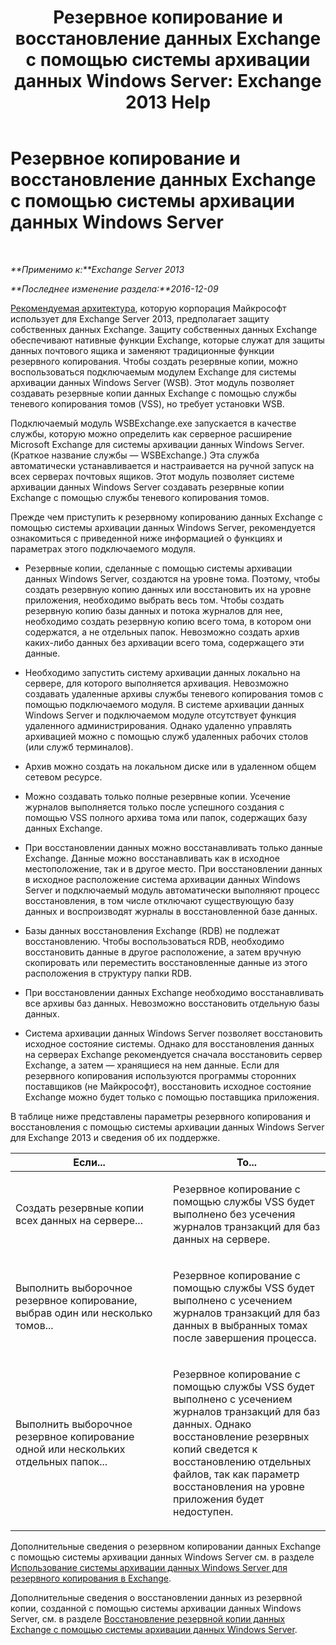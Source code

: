 ﻿---
title: 'Резервное копирование и восстановление данных Exchange с помощью системы архивации данных Windows Server: Exchange 2013 Help'
TOCTitle: Резервное копирование и восстановление данных Exchange с помощью системы архивации данных Windows Server
ms:assetid: 0fac891a-5713-42b6-afd5-c91b2b88f966
ms:mtpsurl: https://technet.microsoft.com/ru-ru/library/Dd876851(v=EXCHG.150)
ms:contentKeyID: 50487490
ms.date: 04/30/2018
mtps_version: v=EXCHG.150
ms.translationtype: HT
---

# Резервное копирование и восстановление данных Exchange с помощью системы архивации данных Windows Server

 

_**Применимо к:**Exchange Server 2013_

_**Последнее изменение раздела:**2016-12-09_

[Рекомендуемая архитектура](https://blogs.technet.com/b/exchange/archive/2014/04/21/the-preferred-architecture.aspx), которую корпорация Майкрософт использует для Exchange Server 2013, предполагает защиту собственных данных Exchange. Защиту собственных данных Exchange обеспечивают нативные функции Exchange, которые служат для защиты данных почтового ящика и заменяют традиционные функции резервного копирования. Чтобы создать резервные копии, можно воспользоваться подключаемым модулем Exchange для системы архивации данных Windows Server (WSB). Этот модуль позволяет создавать резервные копии данных Exchange с помощью службы теневого копирования томов (VSS), но требует установки WSB.

Подключаемый модуль WSBExchange.exe запускается в качестве службы, которую можно определить как серверное расширение Microsoft Exchange для системы архивации данных Windows Server. (Краткое название службы — WSBExchange.) Эта служба автоматически устанавливается и настраивается на ручной запуск на всех серверах почтовых ящиков. Этот модуль позволяет системе архивации данных Windows Server создавать резервные копии Exchange с помощью службы теневого копирования томов.

Прежде чем приступить к резервному копированию данных Exchange с помощью системы архивации данных Windows Server, рекомендуется ознакомиться с приведенной ниже информацией о функциях и параметрах этого подключаемого модуля.

  - Резервные копии, сделанные с помощью системы архивации данных Windows Server, создаются на уровне тома. Поэтому, чтобы создать резервную копию данных или восстановить их на уровне приложения, необходимо выбрать весь том. Чтобы создать резервную копию базы данных и потока журналов для нее, необходимо создать резервную копию всего тома, в котором они содержатся, а не отдельных папок. Невозможно создать архив каких-либо данных без архивации всего тома, содержащего эти данные.

  - Необходимо запустить систему архивации данных локально на сервере, для которого выполняется архивация. Невозможно создавать удаленные архивы службы теневого копирования томов с помощью подключаемого модуля. В системе архивации данных Windows Server и подключаемом модуле отсутствует функция удаленного администрирования. Однако удаленно управлять архивацией можно с помощью служб удаленных рабочих столов (или служб терминалов).

  - Архив можно создать на локальном диске или в удаленном общем сетевом ресурсе.

  - Можно создавать только полные резервные копии. Усечение журналов выполняется только после успешного создания с помощью VSS полного архива тома или папок, содержащих базу данных Exchange.

  - При восстановлении данных можно восстанавливать только данные Exchange. Данные можно восстанавливать как в исходное местоположение, так и в другое место. При восстановлении данных в исходное расположение система архивации данных Windows Server и подключаемый модуль автоматически выполняют процесс восстановления, в том числе отключают существующую базу данных и воспроизводят журналы в восстановленной базе данных.

  - Базы данных восстановления Exchange (RDB) не подлежат восстановлению. Чтобы воспользоваться RDB, необходимо восстановить данные в другое расположение, а затем вручную скопировать или переместить восстановленные данные из этого расположения в структуру папки RDB.

  - При восстановлении данных Exchange необходимо восстанавливать все архивы баз данных. Невозможно восстановить отдельную базы данных.

  - Система архивации данных Windows Server позволяет восстановить исходное состояние системы. Однако для восстановления данных на серверах Exchange рекомендуется сначала восстановить сервер Exchange, а затем — хранящиеся на нем данные. Если для резервного копирования используются программы сторонних поставщиков (не Майкрософт), восстановить исходное состояние Exchange можно будет только с помощью поставщика приложения.

В таблице ниже представлены параметры резервного копирования и восстановления с помощью системы архивации данных Windows Server для Exchange 2013 и сведения об их поддержке.


<table>
<colgroup>
<col style="width: 50%" />
<col style="width: 50%" />
</colgroup>
<thead>
<tr class="header">
<th>Если...</th>
<th>То...</th>
</tr>
</thead>
<tbody>
<tr class="odd">
<td><p>Создать резервные копии всех данных на сервере...</p></td>
<td><p>Резервное копирование с помощью службы VSS будет выполнено без усечения журналов транзакций для баз данных на сервере.</p></td>
</tr>
<tr class="even">
<td><p>Выполнить выборочное резервное копирование, выбрав один или несколько томов...</p></td>
<td><p>Резервное копирование с помощью службы VSS будет выполнено с усечением журналов транзакций для баз данных в выбранных томах после завершения процесса.</p></td>
</tr>
<tr class="odd">
<td><p>Выполнить выборочное резервное копирование одной или нескольких отдельных папок...</p></td>
<td><p>Резервное копирование с помощью службы VSS будет выполнено с усечением журналов транзакций для баз данных. Однако восстановление резервных копий сведется к восстановлению отдельных файлов, так как параметр восстановления на уровне приложения будет недоступен.</p></td>
</tr>
</tbody>
</table>


Дополнительные сведения о резервном копировании данных Exchange с помощью системы архивации данных Windows Server см. в разделе [Использование системы архивации данных Windows Server для резервного копирования в Exchange](use-windows-server-backup-to-back-up-exchange-exchange-2013-help.md).

Дополнительные сведения о восстановлении данных из резервной копии, созданной с помощью системы архивации данных Windows Server, см. в разделе [Восстановление резервной копии данных Exchange с помощью системы архивации данных Windows Server](use-windows-server-backup-to-restore-a-backup-of-exchange-exchange-2013-help.md).

